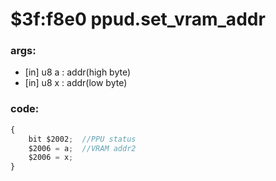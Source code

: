 ﻿

# $3f:f8e0 ppud.set_vram_addr


### args:
+	[in] u8 a : addr(high byte)
+	[in] u8 x : addr(low byte)

### code:
```js
{
	bit $2002;	//PPU status
	$2006 = a;	//VRAM addr2
	$2006 = x;
}
```




